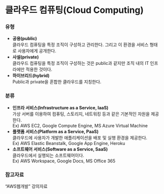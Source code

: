 # 클라우드 컴퓨팅(Cloud Computing)
### 유형
- **공용(public)**  
클라우드 컴퓨팅을 특정 조직이 구성하고 관리한다. 그리고 이 환경을 서비스 형태로 사용자에게 공개한다.  
- **사설(private)**  
클라우드 컴퓨팅을 특정 조직이 구성하는 것은 public과 같지만 조직 내의 IT 인프라에만 적용한 것이다.
- **하이브리드(hybrid)**  
Public과 private을 혼합한 클라우드를 지칭한다.
### 분류
- **인프라 서비스(Infrastructure as a Service, IaaS)**  
가상 서버를 이용하여 컴퓨팅, 스토리지, 네트워킹 등과 같은 기본적인 자원을 제공한다.  
Ex) AWS EC2, Google Compute Engine, MS Azure Virtual Machine
- **플랫폼 서비스(Platform as a Service, PaaS)**  
클라우드에 사용자가 개발한 애플리케이션을 배포 및 실행 환경을 제공한다.  
Ex) AWS Elastic Beanstalk, Google App Engine, Heroku
- **소프트웨어 서비스(Software as a Service, SaaS)**  
클라우드에서 실행되는 소프트웨어이다.  
Ex) AWS Workspace, Google Docs, MS Office 365
### 참고자료
“AWS웹개발” 강의자료
